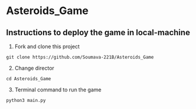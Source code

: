 # Asteroids_Game

## Instructions to deploy the game in local-machine

1. Fork and clone this project 
```
git clone https://github.com/Soumava-221B/Asteroids_Game
```

2. Change director
```
cd Asteroids_Game
```

3. Terminal command to run the game
```
python3 main.py
```
